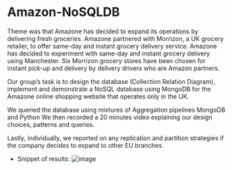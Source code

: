 # Amazon-NoSQLDB
Theme was that Amazone has decided to expand its operations by delivering fresh groceries. Amazone partnered with Morrizon, a UK grocery retailer, to offer same-day and instant grocery delivery service. Amazone has decided to experiment with same-day and instant grocery delivery using Manchester. Six Morrizon grocery stores have been chosen for instant pick-up and delivery by delivery drivers who are Amazon partners. 

Our group’s task is to design the database (Collection Relation Diagram), implement and demonstrate a NoSQL database using MongoDB for the Amazone online shopping website that operates only in the UK.

We queried the database using mixtures of Aggregation pipelines MongoDB and Python
We then recorded a 20 minutes video explaining our design choices, patterns and queries. 

Lastly, individually, we reported on any replication and partition strategies if the company decides to expand to other EU branches.

* Snippet of results: 
![image](https://github.com/user-attachments/assets/4d2e55b3-5803-40d5-a1ee-8426b3a156db)
